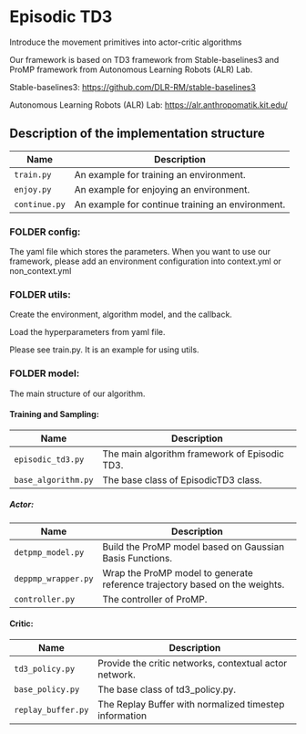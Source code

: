 # Episodic TD3

Introduce the movement primitives into actor-critic algorithms

Our framework is based on TD3 framework from Stable-baselines3 and ProMP framework from Autonomous Learning Robots (ALR) Lab.

Stable-baselines3: https://github.com/DLR-RM/stable-baselines3

Autonomous Learning Robots (ALR) Lab: https://alr.anthropomatik.kit.edu/

## Description of the implementation structure
| Name          | Description                                      |
|---------------|--------------------------------------------------|
| `train.py`    | An example for training an environment.          |
| `enjoy.py`    | An example for enjoying an environment.          |
| `continue.py` | An example for continue training an environment. |


### FOLDER config:

The yaml file which stores the parameters. When you want to use our framework, please add an environment configuration into context.yml or non_context.yml

### FOLDER utils: 
Create the environment, algorithm model, and the callback.

Load the hyperparameters from yaml file.

Please see train.py. It is an example for using utils.

### FOLDER model:
The main structure of our algorithm.

#### Training and Sampling:

| Name                | Description                                            |
|---------------------|--------------------------------------------------------|
| `episodic_td3.py`   | The main algorithm framework of Episodic TD3.          |
| `base_algorithm.py` | The base class of EpisodicTD3 class. |


##### Actor:

| Name                | Description                                                                 |
|---------------------|-----------------------------------------------------------------------------|
| `detpmp_model.py`   | Build the ProMP model based on Gaussian Basis Functions.                    |
| `deppmp_wrapper.py` | Wrap the ProMP model to generate reference trajectory based on the weights. |
| `controller.py`     | The controller of ProMP.                                                    |                                                   |            


#### Critic:

| Name                | Description                                                           |
|---------------------|-----------------------------------------------------------------------|
| `td3_policy.py`   | Provide the critic networks, contextual actor network. |
| `base_policy.py` | The base class of td3_policy.py.                              |
| `replay_buffer.py`     | The Replay Buffer with normalized timestep information                                          |                                                   |            
